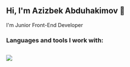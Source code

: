 ## Hi, I'm Azizbek Abduhakimov 👋
I'm Junior Front-End Developer


### Languages and tools I work with:

<code>
<img src="https://static.vecteezy.com/system/resources/previews/013/313/458/non_2x/html-icon-3d-rendering-illustration-vector.jpg" with="30px"/>
</code>
<!--
**byfuzayliy/byfuzayliy** is a ✨ _special_ ✨ repository because its `README.md` (this file) appears on your GitHub profile.

Here are some ideas to get you started:

- 🔭 I’m currently working on ...
- 🌱 I’m currently learning ...
- 👯 I’m looking to collaborate on ...
- 🤔 I’m looking for help with ...
- 💬 Ask me about ...
- 📫 How to reach me: ...
- 😄 Pronouns: ...
- ⚡ Fun fact: ...
-->
